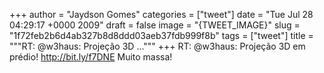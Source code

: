 
+++
author = "Jaydson Gomes"
categories = ["tweet"]
date = "Tue Jul 28 04:29:17 +0000 2009"
draft = false
image = "{TWEET_IMAGE}"
slug = "1f72feb2b6d4ab327b8d8ddd03aeb37fdb999f8b"
tags = ["tweet"]
title = """RT: @w3haus: Projeção 3D ..."""
+++
RT: @w3haus: Projeção 3D em prédio!  http://bit.ly/f7DNE  Muito massa!
